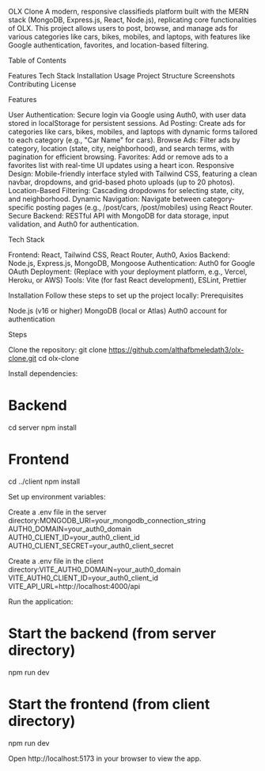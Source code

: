 OLX Clone
A modern, responsive classifieds platform built with the MERN stack (MongoDB, Express.js, React, Node.js), replicating core functionalities of OLX. This project allows users to post, browse, and manage ads for various categories like cars, bikes, mobiles, and laptops, with features like Google authentication, favorites, and location-based filtering.

Table of Contents

Features
Tech Stack
Installation
Usage
Project Structure
Screenshots
Contributing
License

Features

User Authentication: Secure login via Google using Auth0, with user data stored in localStorage for persistent sessions.
Ad Posting: Create ads for categories like cars, bikes, mobiles, and laptops with dynamic forms tailored to each category (e.g., "Car Name" for cars).
Browse Ads: Filter ads by category, location (state, city, neighborhood), and search terms, with pagination for efficient browsing.
Favorites: Add or remove ads to a favorites list with real-time UI updates using a heart icon.
Responsive Design: Mobile-friendly interface styled with Tailwind CSS, featuring a clean navbar, dropdowns, and grid-based photo uploads (up to 20 photos).
Location-Based Filtering: Cascading dropdowns for selecting state, city, and neighborhood.
Dynamic Navigation: Navigate between category-specific posting pages (e.g., /post/cars, /post/mobiles) using React Router.
Secure Backend: RESTful API with MongoDB for data storage, input validation, and Auth0 for authentication.

Tech Stack

Frontend: React, Tailwind CSS, React Router, Auth0, Axios
Backend: Node.js, Express.js, MongoDB, Mongoose
Authentication: Auth0 for Google OAuth
Deployment: (Replace with your deployment platform, e.g., Vercel, Heroku, or AWS)
Tools: Vite (for fast React development), ESLint, Prettier

Installation
Follow these steps to set up the project locally:
Prerequisites

Node.js (v16 or higher)
MongoDB (local or Atlas)
Auth0 account for authentication

Steps

Clone the repository:
git clone https://github.com/althafbmeledath3/olx-clone.git
cd olx-clone


Install dependencies:
# Backend
cd server
npm install

# Frontend
cd ../client
npm install


Set up environment variables:

Create a .env file in the server directory:MONGODB_URI=your_mongodb_connection_string
AUTH0_DOMAIN=your_auth0_domain
AUTH0_CLIENT_ID=your_auth0_client_id
AUTH0_CLIENT_SECRET=your_auth0_client_secret


Create a .env file in the client directory:VITE_AUTH0_DOMAIN=your_auth0_domain
VITE_AUTH0_CLIENT_ID=your_auth0_client_id
VITE_API_URL=http://localhost:4000/api




Run the application:
# Start the backend (from server directory)
npm run dev

# Start the frontend (from client directory)
npm run dev


Open http://localhost:5173 in your browser to view the app.



